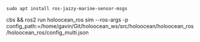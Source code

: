 ```
sudo apt install ros-jazzy-marine-sensor-msgs
```
cbs && ros2 run holoocean_ros sim --ros-args -p config_path:=/home/gavin/Git/holoocean_ws/src/holoocean/holoocean_ros/holoocean_ros/config_multi.json